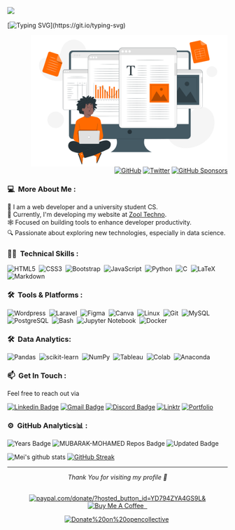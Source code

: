 ![](https://komarev.com/ghpvc/?username=mubarak-mohamed&label=PROFILE+VIEWS)

[![Typing SVG](https://readme-typing-svg.herokuapp.com?size=24&font=Fira+Code&pause=1000&color=E97627&background=33FF3100&center=true&vCenter=true&width=600&lines=Hi+there!+%F0%9F%91%8B+;I'm+Mubarak+Mohamed;A+passionate++Software+Engineer;)](https://git.io/typing-svg)

<img align="right" src="https://raw.githubusercontent.com/gabrlcj/gabrlcj/2aa161dfb942e25ec84396721837dfccc98e08f2/Illustration.svg" alt="Illustration" title="Illustration Storyset" width=450/>


<p align="right">
<a href="https://github.com/zool-techno"><img src="https://img.shields.io/github/followers/zool-techno.svg?label=Zool Techno&style=social" alt="GitHub"></a>
<a href="https://twitter.com/mubararkmohamed"><img src="https://img.shields.io/twitter/follow/mubarak-mohamed?label=Twitter&style=social" alt="Twitter"></a>
<a href="https://github.com/sponsors/mubarak-mohamed"><img src="https://img.shields.io/badge/GitHub_Sponsors--_.svg?style=social&logo=github&logoColor=orange" alt="GitHub Sponsors"></a>
</p>

<!--
<picture> <img align="right" src="https://github.com/mubarak-mohamed/mubarak-mohamed/blob/master/assets/img/image.svg?raw=true" width = 250px></picture>
<br>
-->

<h3> 💻&nbsp; More About Me  :</h3> 

 🌟 I am a web developer and a university student CS. <br>
 🚀 Currently, I'm developing my website at [Zool Techno](https://www.zool-techno.com).<br>
 🕸️ Focused on building tools to enhance developer productivity.<br>
 🔍 Passionate about exploring new technologies, especially in data science.<br>

<h3>  👨‍💻 &nbsp;Technical Skills :</h3> 

![HTML5](https://img.shields.io/badge/html-%23E34F26.svg?style=for-the-badge&logo=html5&logoColor=white)&nbsp;
![CSS3](https://img.shields.io/badge/css-%231572B6.svg?style=for-the-badge&logo=css3&logoColor=white)&nbsp;
![Bootstrap](https://img.shields.io/badge/Bootstrap-563D7C?style=for-the-badge&logo=java&logoColor=white)&nbsp;
![JavaScript](https://img.shields.io/badge/js-%23323330.svg?style=for-the-badge&logo=javascript&logoColor=%23F7DF1E)&nbsp;
![Python](https://img.shields.io/badge/python-darkblue.svg?style=for-the-badge&logo=python&logoColor=white)&nbsp;
![C](https://img.shields.io/badge/-3776AB?style=for-the-badge&logo=C&logoColor=white)&nbsp;
![LaTeX](https://img.shields.io/badge/latex-%23008080.svg?style=for-the-badge&logo=latex&logoColor=white)&nbsp;
![Markdown](https://img.shields.io/badge/markdown-%23000000.svg?style=for-the-badge&logo=markdown&logoColor=white)&nbsp;

<h3> 🛠️ &nbsp;Tools & Platforms :</h3> 

![Wordpress](https://img.shields.io/badge/wordpress-%231572B6.svg?style=for-the-badge&logo=wordpress&logoColor=white)&nbsp;
![Laravel](https://img.shields.io/badge/laravel-E44C30.svg?style=for-the-badge&logo=laravel&logoColor=whitesmoke)&nbsp;
![Figma](https://img.shields.io/badge/figma-%23552d84.svg?style=for-the-badge&logo=figma&logoColor=whitesmoke)&nbsp;
![Canva](https://img.shields.io/badge/canva-%2300C4CC.svg?style=for-the-badge&logo=canva&logoColor=white)&nbsp;
![Linux](https://img.shields.io/badge/Linux-FCC624?style=for-the-badge&logo=linux&logoColor=black)&nbsp;
![Git](https://img.shields.io/badge/GIT-E44C30?style=for-the-badge&logo=git&logoColor=white)&nbsp;
![MySQL](https://img.shields.io/badge/MySQL-00000F?style=for-the-badge&logo=mysql&logoColor=white)&nbsp;
![PostgreSQL](https://img.shields.io/badge/PostgreSQL-316192?style=for-the-badge&logo=postgresql&logoColor=white)&nbsp;
![Bash](https://img.shields.io/badge/bash-%121011?style=for-the-badge&logo=gnu-bash&logoColor=white)&nbsp;
![Jupyter Notebook](https://img.shields.io/badge/jupyter-%23FA0F00.svg?style=for-the-badge&logo=jupyter&logoColor=white)&nbsp;
![Docker](https://img.shields.io/badge/docker-%230db7ed.svg?style=for-the-badge&logo=docker&logoColor=white)&nbsp;

<h3> 🛠️ &nbsp;Data Analytics:</h3> 

![Pandas](https://img.shields.io/badge/pandas-%23150458.svg?style=for-the-badge&logo=pandas&logoColor=white)&nbsp;
![scikit-learn](https://img.shields.io/badge/ScikitLearn-F2C811.svg?style=for-the-badge&logo=Power%20BI&logoColor=white)&nbsp;
![NumPy](https://img.shields.io/badge/numpy-%23013243.svg?style=for-the-badge&logo=numpy&logoColor=white)&nbsp;
![Tableau](https://img.shields.io/badge/Tableau-E97627.svg?style=for-the-badge&logo=Tableau&logoColor=white)&nbsp;
![Colab](https://img.shields.io/badge/Colab-00b56a.svg?style=for-the-badge&logo=google-colab&logoColor=white)&nbsp;
![Anaconda](https://img.shields.io/badge/anaconda-%342B029.svg?style=for-the-badge&logo=anaconda&logoColor=whitesmoke)&nbsp;
<h3> 📫 &nbsp;Get In Touch :</h3>

Feel free to reach out via

[![Linkedin Badge](https://img.shields.io/badge/-LinkedIn-blue?style=flat&logo=Linkedin&logoColor=white&link=https://www.linkedin.com/company/zool-techno/?viewAsMember=true/)](https://www.linkedin.com/company/zool-techno/?viewAsMember=true/)
[![Gmail Badge](https://img.shields.io/badge/-Gmail-c14438?style=flat&logo=Gmail&logoColor=white&link=mailto:zool.techno24@gmail.com)](mailto:zool.techno24@gmail.com)
[![Discord Badge](https://img.shields.io/badge/-Discord-blue?style=flat&logo=Discord&logoColor=white&link=https://discord.gg/B9P3Jy6d/)](https://discord.gg/B9P3Jy6d)
[![Linktr](https://img.shields.io/badge/-Linktr-47CCCC?style=flat&logo=Google-Chrome&logoColor=white&link=https://linktr.ee/zool_techno/)](https://linktr.ee/zool_techno/)
[![Portfolio](https://img.shields.io/badge/-Portfolio-red?style=flat&logo=appveyor&logoColor=white)](https://mubarak-mohamed.github.io/)
<h3> ⚙️ &nbsp;GitHub Analytics📊 :</h3>
<div>
  <img src="https://badges.pufler.dev/years/mubarak-mohamed" alt="Years Badge"  /> 
  <img src="https://badges.pufler.dev/repos/mubarak-mohamed" alt="MUBARAK-MOHAMED Repos Badge"  /> 
  <img src="https://badges.pufler.dev/commits/monthly/mubarak-mohamed" alt="Updated
   Badge"  /> 
</div>

![Mei's github stats](https://github-readme-stats.vercel.app/api?username=mubarak-mohamed&show_icons=true&theme=dracula) 
[![GitHub Streak](https://github-readme-streak-stats.herokuapp.com/?user=mubarak-mohamed&theme=dracula)](https://git.io/streak-stats)  
<hr>

<div align="center">
<i>Thank You for visiting my profile 🙏  </i>
<br><br>

[![paypal.com/donate/?hosted_button_id=YD794ZYA4GS9L&](https://ionicabizau.github.io/badges/paypal.svg)](https://www.paypal.com/donate/?hosted_button_id=YD794ZYA4GS9L) <a href="https://www.buymeacoffee.com/mubarak.mohamed"><img src="https://img.shields.io/badge/Buy%20Me%20A%20Coffee-Support-orange?style=for-the-badge&logo=buy-me-a-coffee" alt="Buy Me A Coffee" /> &nbsp;

[![Donate%20on%20opencollective](https://opencollective.com/webpack/donate/button@2x.png?color=blue)](https://opencollective.com/zool)&nbsp;

<br>
</div>